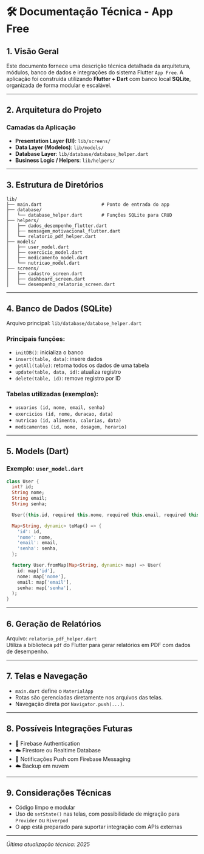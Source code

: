 
# 🛠️ Documentação Técnica - App Free

## 1. Visão Geral

Este documento fornece uma descrição técnica detalhada da arquitetura, módulos, banco de dados e integrações do sistema Flutter `App Free`. A aplicação foi construída utilizando **Flutter + Dart** com banco local **SQLite**, organizada de forma modular e escalável.

---

## 2. Arquitetura do Projeto

### Camadas da Aplicação

- **Presentation Layer (UI)**: `lib/screens/`
- **Data Layer (Modelos)**: `lib/models/`
- **Database Layer**: `lib/database/database_helper.dart`
- **Business Logic / Helpers**: `lib/helpers/`

---

## 3. Estrutura de Diretórios

```
lib/
├── main.dart                      # Ponto de entrada do app
├── database/
│   └── database_helper.dart       # Funções SQLite para CRUD
├── helpers/
│   ├── dados_desempenho_flutter.dart
│   ├── mensagem_motivacional_flutter.dart
│   └── relatorio_pdf_helper.dart
├── models/
│   ├── user_model.dart
│   ├── exercicio_model.dart
│   ├── medicamento_model.dart
│   └── nutricao_model.dart
├── screens/
│   ├── cadastro_screen.dart
│   ├── dashboard_screen.dart
│   └── desempenho_relatorio_screen.dart
```

---

## 4. Banco de Dados (SQLite)

Arquivo principal: `lib/database/database_helper.dart`

### Principais funções:
- `initDB()`: inicializa o banco
- `insert(table, data)`: insere dados
- `getAll(table)`: retorna todos os dados de uma tabela
- `update(table, data, id)`: atualiza registro
- `delete(table, id)`: remove registro por ID

### Tabelas utilizadas (exemplos):
- `usuarios (id, nome, email, senha)`
- `exercicios (id, nome, duracao, data)`
- `nutricao (id, alimento, calorias, data)`
- `medicamentos (id, nome, dosagem, horario)`

---

## 5. Models (Dart)

### Exemplo: `user_model.dart`

```dart
class User {
  int? id;
  String nome;
  String email;
  String senha;

  User({this.id, required this.nome, required this.email, required this.senha});

  Map<String, dynamic> toMap() => {
    'id': id,
    'nome': nome,
    'email': email,
    'senha': senha,
  };

  factory User.fromMap(Map<String, dynamic> map) => User(
    id: map['id'],
    nome: map['nome'],
    email: map['email'],
    senha: map['senha'],
  );
}
```

---

## 6. Geração de Relatórios

Arquivo: `relatorio_pdf_helper.dart`  
Utiliza a biblioteca `pdf` do Flutter para gerar relatórios em PDF com dados de desempenho.

---

## 7. Telas e Navegação

- `main.dart` define o `MaterialApp`
- Rotas são gerenciadas diretamente nos arquivos das telas.
- Navegação direta por `Navigator.push(...)`.

---

## 8. Possíveis Integrações Futuras

- 🔐 Firebase Authentication
- ☁️ Firestore ou Realtime Database
- 📲 Notificações Push com Firebase Messaging
- ☁️ Backup em nuvem

---

## 9. Considerações Técnicas

- Código limpo e modular
- Uso de `setState()` nas telas, com possibilidade de migração para `Provider` ou `Riverpod`
- O app está preparado para suportar integração com APIs externas

---

*Última atualização técnica: 2025*
